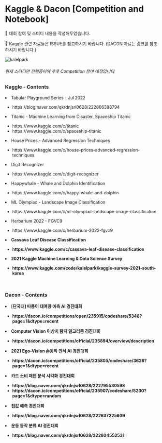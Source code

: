 # Kaggle & Dacon [Competition and Notebook]
<p>🌟 대회 참여 및 스터디 내용을 작성해두었습니다.</p>
<p>🌟 Kaggle 관련 자료들은 ISSUE를 참고하시기 바랍니다. (DACON 자료는 링크를 참조하시기 바랍니다.)<p/>

![kalelpark](https://road-to-kaggle-grandmaster.vercel.app/api/simple/kalelpark)

###### 현재 스터디만 진행중이며 추후 Competition 참여 예정입니다.
</hr>
<h3>Kaggle - Contents</h3>
<li>Tabular Playground Series - Jul 2022</li>
    <ul>
      <li>https://blog.naver.com/qkrdnjsrl0628/222806388794</li>
    </ul>
<li>Titanic - Machine Learning from Disaster, Spaceship Titanic</li>
    <ul>
      <li>https://www.kaggle.com/c/titanic</li>
      <li>https://www.kaggle.com/c/spaceship-titanic</li>
    </ul>
<li>House Prices - Advanced Regression Techniques</li>
    <ul>
      <li>https://www.kaggle.com/c/house-prices-advanced-regression-techniques</li>
    </ul>
<li>Digit Recognizer</li>
    <ul>
      <li>https://www.kaggle.com/c/digit-recognizer</li>
    </ul>
<li>Happywhale - Whale and Dolphin Identification</li>
    <ul>
      <li>https://www.kaggle.com/c/happy-whale-and-dolphin</li>
    </ul>    
<li>ML Olympiad - Landscape Image Classification</li>
    <ul>
      <li>https://www.kaggle.com/c/ml-olympiad-landscape-image-classification</li>
    </ul>  
<li>Herbarium 2022 - FGVC9</li>
    <ul>
      <li>https://www.kaggle.com/c/herbarium-2022-fgvc9</li>
    </ul>
<b>
<li>Cassava Leaf Disease Classification</li>
    <ul>
      <li>https://www.kaggle.com/c/cassava-leaf-disease-classification</li>
    </ul>
<li>2021 Kaggle Machine Learning & Data Science Survey</li>
    <ul>
      <li>https://www.kaggle.com/code/kalelpark/kaggle-survey-2021-south-korea</li>
    </ul>
<br />
<h3>Dacon - Contents</h3>
<li>[단국대] 따릉이 대여량 예측 AI 경진대회</li>
    <ul>
      <li>https://dacon.io/competitions/open/235915/codeshare/5346?page=1&dtype=recent</li>
    </ul>
<li>Computer Vision 이상치 탐지 알고리즘 경진대회</li>
    <ul>
      <li>https://dacon.io/competitions/official/235894/overview/description</li>
    </ul>
<li>2021 Ego-Vision 손동작 인식 AI 경진대회</li>
    <ul>
      <li>https://dacon.io/competitions/official/235805/codeshare/3628?page=1&dtype=recent</li>
    </ul>
<li>카드 소비 패턴 분석 시각화 경진대회</li>
    <ul>
      <li>https://blog.naver.com/qkrdnjsrl0628/222795530598</li>
      <li>https://dacon.io/competitions/official/235907/codeshare/5230?page=1&dtype=random</li>
    </ul>
<li>집값 예측 경진대회</li>
    <ul>
      <li>https://blog.naver.com/qkrdnjsrl0628/222637225609</li>
    </ul>
<li>운동 동작 분류 AI 경진대회</li>
    <ul>
      <li>https://blog.naver.com/qkrdnjsrl0628/222804552531</li>
    </ul>
